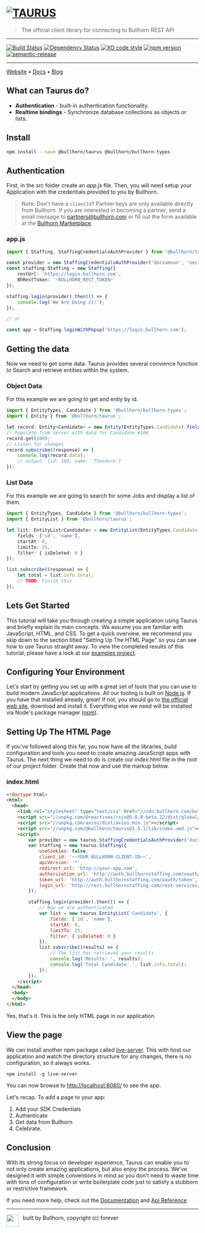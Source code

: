 # [![TAURUS](taurus-banner.gif)](https://bullhon.github.io)

> The official client library for connecting to Bullhorn REST API

---

 [![Build Status](https://travis-ci.org/bullhorn/taurus.svg?branch=master)](https://travis-ci.org/bullhorn/taurus)
 [![Dependency Status](https://dependencyci.com/github/bullhorn/taurus/badge)](https://dependencyci.com/github/bullhorn/taurus)
 [![XO code style](https://img.shields.io/badge/code_style-XO-5ed9c7.svg)](https://github.com/sindresorhus/xo)
 [![npm version](https://badge.fury.io/js/%40bullhorn%2Ftaurus.svg)](https://badge.fury.io/js/%40bullhorn%2Ftaurus)
 [![semantic-release](https://img.shields.io/badge/%20%20%F0%9F%93%A6%F0%9F%9A%80-semantic--release-e10079.svg)](https://github.com/semantic-release/semantic-release)

---

[Website](http://bullhorn.github.io) • [Docs](http://bullhorn.github.io/taurus) • [Blog](https://medium.com/bullhorn-dev)

## What can Taurus do?

- **Authentication** - built-in authentication functionality.
- **Realtime bindings** - Synchronize database collections as objects or lists.

## Install

```bash
npm install --save @bullhorn/taurus @bullhorn/bullhorn-types
```

## Authentication

First, in the _src_ folder create an _app.js_ file. Then, you will need setup your Application with the credentials provided to you by Bullhorn.

> Note: Don't have a `clientId`? Partner keys are only available directly from Bullhorn. If you are interested in becoming a partner, send a email message to [partners@bullhorn.com](partners@bullhorn.com) or fill out the form available at the [Bullhorn Marketplace](https://www.bullhorn.com/marketplace/partner-application/).

### app.js
```typescript
import { Staffing, StaffingCredentialsAuthProvider } from '@bullhorn/taurus';

const provider = new StaffingCredentialsAuthProvider('docsamson', 'secrets');
const staffing:Staffing = new Staffing({
	restUrl: 'https://login.bullhorn.com',
	BhRestToken: '~BULLHORN_REST_TOKEN~'
});

staffing.login(provider).then(() => {
	console.log('We Are Doing it!');
});

// or

const app = Staffing.loginWithPopup('https://login.bullhorn.com');

```

## Getting the data

Now we need to get some data. Taurus provides several convience function to Search and retrieve entities within the system.

### Object Data

For this example we are going to get and entiy by id.

```typescript
import { EntityTypes, Candidate } from '@bullhorn/bullhorn-types';
import { Entity } from '@bullhorn/taurus';

let record: Entity<Candidate> = new Entity(EntityTypes.Candidate).fields('id', 'name');
// Populate from server with data for Candidate #100
record.get(100);
// Listen for changes
record.subscribe((response) => {
	console.log(record.data);
	// output: {id: 100, name: 'Theodore'}
});
```

### List Data

For this example we are going to search for some Jobs and display a list of them.

```typescript
import { EntityTypes, Candidate } from '@bullhorn/bullhorn-types';
import { EntityList } from '@bullhorn/taurus';

let list: EntityList<Candidate> = new EntityList(EntityTypes.Candidate, {
	fields: ['id', 'name'],
	startAt: 0,
	limitTo: 25,
	filter: { isDeleted: 0 }
});

list.subscribe((response) => {
	let total = list.info.total;
	// TODO: Finish this
});
```

## Lets Get Started
This tutorial will take you through creating a simple application using Taurus and briefly explain its main concepts. We assume you are familiar with JavaScript, HTML, and CSS. To get a quick overview, we recommend you skip down to the section titled "Setting Up The HTML Page" so you can see how to use Taurus straight away. To view the completed results of this tutorial, please have a look at our [examples project](https://github.com/bullhorn/examples).

## Configuring Your Environment

Let's start by getting you set up with a great set of tools that you can use to build modern JavaScript applications. All our tooling is built on [Node.js](http://nodejs.org/). If you have that installed already, great! If not, you should go to [the official web site](http://nodejs.org/), download and install it. Everything else we need will be installed via Node's package manager ([npm](https://docs.npmjs.com/getting-started/what-is-npm)).

## Setting Up The HTML Page

If you've followed along this far, you now have all the libraries, build configuration and tools you need to create amazing JavaScript apps with Taurus. The next thing we need to do is create our _index.html_ file in the root of our project folder. Create that now and use the markup below.

### index.html

```html
<!doctype html>
<html>
  <head>
	<link rel="stylesheet" type="text/css" href="//cdn.bullhorn.com/bullhorncss/1.0/bullhorn.css">
	<script src="//unpkg.com/@reactivex/rxjs@5.0.0-beta.12/dist/global/Rx.js"></script>
	<script src="//unpkg.com/axios/dist/axios.min.js"></script>
	<script src="//unpkg.com/@bullhorn/taurus@1.5.1/lib/index.umd.js"></script>
	<script>
        var provider = new taurus.StaffingCredentialsAuthProvider('docsamson', 'secretpassword');
        var staffing = new taurus.Staffing({
            useCookies: false,
            client_id: '~~YOUR-BULLHORN-CLIENT-ID~~',
            apiVersion: '*',
            redirect_url: 'http://your-app.com',
            authorization_url: 'http://auth.bullhornstaffing.com/oauth/authorize',
            token_url: 'http://auth.bullhornstaffing.com/oauth/token',
            login_url: 'http://rest.bullhornstaffing.com/rest-services/login'
        });

        staffing.login(provider).then(() => {
            // Now we are authenticated
            var list = new taurus.EntityList('Candidate', {
                fields: ['id', 'name'],
                startAt: 0,
                limitTo: 25,
                filter: { isDeleted: 0 }
            });
            list.subscribe((results) => {
				// The list has retrieved your results
                console.log('Results: ', results);
                console.log('Total Candidate: ', list.info.total);
            });
        });
    </script>
  </head>
  <body>
  </body>
</html>
```

Yes, that's it. This is the only HTML page in our application.

## View the page

We can install another npm package called [live-server](https://www.npmjs.com/package/live-server). This with host our application and watch the directory structure for any changes, there is no configuration, so it always works.

```shell
npm install -g live-server
```

You can now browse to [http://localhost:8080/](http://localhost:8080/) to see the app.

Let's recap. To add a page to your app:

1. Add your SDK Credentials
2. Authenticate
3. Get data from Bullhorn
4. Celebrate.

## Conclusion

With its strong focus on developer experience, Taurus can enable you to not only create amazing applications, but also enjoy the process. We've designed it with simple conventions in mind so you don't need to waste time with tons of configuration or write boilerplate code just to satisfy a stubborn or restrictive framework.

If you need more help, check out the [Documentation](http://bullhorn.github.io/taurus) and [Api Reference](http://bullhorn.github.io/taurus)

---

<p>
	<img src="bully.png" align="left" width="32" />
	<span>&nbsp; built by Bullhorn, copyright (c) forever</span>
</p>
